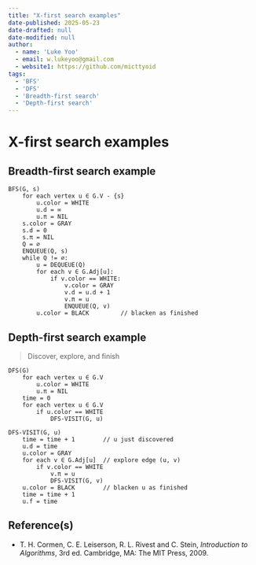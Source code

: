 ```yaml
---
title: "X-first search examples"
date-published: 2025-05-23
date-drafted: null
date-modified: null
author:
  - name: 'Luke Yoo'
  - email: w.lukeyoo@gmail.com
  - website1: https://github.com/micttyoid
tags:
  - 'BFS'
  - 'DFS'
  - 'Breadth-first search'
  - 'Depth-first search'
---
```


# X-first search examples

## Breadth-first search example

```pseudo
BFS(G, s)
    for each vertex u ∈ G.V - {s}
        u.color = WHITE
        u.d = ∞
        u.π = NIL
    s.color = GRAY
    s.d = 0
    s.π = NIL
    Q = ∅
    ENQUEUE(Q, s)
    while Q != ∅:
        u = DEQUEUE(Q)
        for each v ∈ G.Adj[u]:
            if v.color == WHITE:
                v.color = GRAY
                v.d = u.d + 1
                v.π = u
                ENQUEUE(Q, v)
        u.color = BLACK         // blacken as finished
```

## Depth-first search example

> Discover, explore, and finish

```pseudo
DFS(G)
    for each vertex u ∈ G.V
        u.color = WHITE
        u.π = NIL
    time = 0
    for each vertex u ∈ G.V
        if u.color == WHITE
            DFS-VISIT(G, u)

DFS-VISIT(G, u)
    time = time + 1        // u just discovered
    u.d = time
    u.color = GRAY
    for each v ∈ G.Adj[u]  // explore edge (u, v)
        if v.color == WHITE
            v.π = u
            DFS-VISIT(G, v)
    u.color = BLACK        // blacken u as finished
    time = time + 1
    u.f = time
```

## Reference(s)

- T. H. Cormen, C. E. Leiserson, R. L. Rivest and C. Stein, _Introduction to Algorithms_, 3rd ed. Cambridge, MA: The MIT Press, 2009.